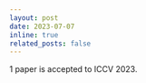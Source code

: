 ```yaml
---
layout: post
date: 2023-07-07
inline: true
related_posts: false
---
```


1 paper is accepted to ICCV 2023.
